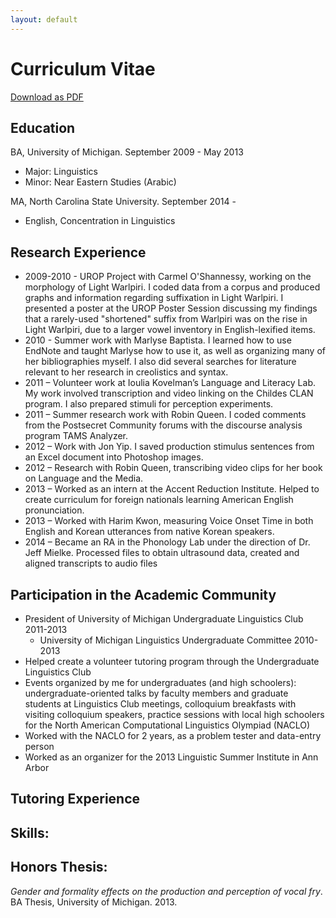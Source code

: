 ```yaml
---
layout: default
---
```


# Curriculum Vitae

[Download as PDF](files/amy_hemmeter_cv.pdf)

## Education

BA, University of Michigan. September 2009 - May 2013

* Major: Linguistics
* Minor: Near Eastern Studies (Arabic)

MA, North Carolina State University. September 2014 - 

* English, Concentration in Linguistics

## Research Experience

* 2009-2010 - UROP Project with Carmel O'Shannessy, working on the morphology of Light Warlpiri. I coded data from a corpus and produced graphs and information regarding suffixation in Light Warlpiri. I presented a poster at the UROP Poster Session discussing my findings that a rarely-used "shortened" suffix from Warlpiri was on the rise in Light Warlpiri, due to a larger vowel inventory in English-lexified items.
* 2010 - Summer work with Marlyse Baptista. I learned how to use EndNote and taught Marlyse how to use it, as well as organizing many of her bibliographies myself. I also did several searches for literature relevant to her research in creolistics and syntax.
* 2011 – Volunteer work at Ioulia Kovelman’s Language and Literacy Lab. My work involved transcription and video linking on the Childes CLAN program. I also prepared stimuli for perception experiments.
* 2011 – Summer research work with Robin Queen. I coded comments from the Postsecret Community forums with the discourse analysis program TAMS Analyzer.
* 2012 – Work with Jon Yip. I saved production stimulus sentences from an Excel document into Photoshop images.
* 2012 – Research with Robin Queen, transcribing video clips for her book on Language and the Media.
* 2013 – Worked as an intern at the Accent Reduction Institute. Helped to create curriculum for foreign nationals learning American English pronunciation.
* 2013 – Worked with Harim Kwon, measuring Voice Onset Time in both English and Korean utterances from native Korean speakers.
* 2014 – Became an RA in the Phonology Lab under the direction of Dr. Jeff Mielke. Processed files to obtain ultrasound data, created and aligned transcripts to audio files

## Participation in the Academic Community

* President of University of Michigan Undergraduate Linguistics Club 2011-2013
  * University of Michigan Linguistics Undergraduate Committee 2010-2013
* Helped create a volunteer tutoring program through the Undergraduate Linguistics Club
* Events organized by me for undergraduates (and high schoolers): undergraduate-oriented talks by faculty members and graduate students at Linguistics Club meetings, colloquium breakfasts with visiting colloquium speakers, practice sessions with local high schoolers for the North American Computational Linguistics Olympiad (NACLO)
* Worked with the NACLO for 2 years, as a problem tester and data-entry person
* Worked as an organizer for the 2013 Linguistic Summer Institute in Ann Arbor

## Tutoring Experience

## Skills:

## Honors Thesis:

*Gender and formality effects on the production and perception of vocal fry*. BA Thesis, University of Michigan. 2013.
